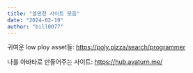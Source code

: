 ```yaml
---
title: "쓸만한 사이트 모음"
date: "2024-02-19"
author: "bill0077"
---
```


귀여운 low ploy asset들: https://poly.pizza/search/programmer

나를 아바타로 만들어주는 사이트: https://hub.avaturn.me/
